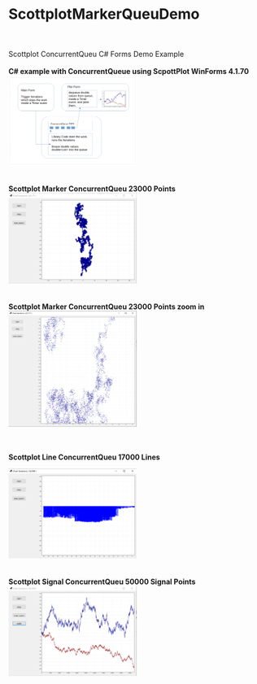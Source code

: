 # ScottplotMarkerQueuDemo
<br>
<br> Scottplot ConcurrentQueu C# Forms Demo Example
<br>
<br><strong>C# example with ConcurrentQueue using ScpottPlot WinForms 4.1.70</strong>
<br>

<img src="https://github.com/gitfrid/ScottplotMarkerQueuDemo/blob/eaedc80f975ba92b9aa319bbf357a4443fa68cc3/Documentation/Scottplot_ConcurrentQueue_Workflow.png" width="50%" height="50%" />
<br>
<br>
<br><strong>Scottplot Marker ConcurrentQueu 23000 Points</strong>
<img src="https://github.com/gitfrid/ScottplotMarkerQueuDemo/blob/eac953b28c794678d2208b98ef7aaffd1833573d/Documentation/Marker%20Plot%2023000%20Points.png" width="50%" height="50%" />
<br>
<br>
<br><strong>Scottplot Marker ConcurrentQueu 23000 Points zoom in</strong>
<img src="https://github.com/gitfrid/ScottplotMarkerQueuDemo/blob/0fbda60a4143ba039886b1ff19e26bc465abad89/Documentation/Marker%20Plot%2023000%20Points%20zoom.png" width="50%" height="50%" />
<br>
<br>

<br><strong>Scottplot Line ConcurrentQueu 17000 Lines</strong>

<img src="https://github.com/gitfrid/ScottplotMarkerQueuDemo/blob/eac953b28c794678d2208b98ef7aaffd1833573d/Documentation/Lines%20Plot%2017000%20Points.png" width="50%" height="50%" />
<br>
<br>
<br><strong>Scottplot Signal ConcurrentQueu 50000 Signal Points</strong>

<img src="https://github.com/gitfrid/ScottplotMarkerQueuDemo/blob/eac953b28c794678d2208b98ef7aaffd1833573d/Documentation/Signal%20Plot%2050000%20Points.png" width="50%" height="50%" />
<br>
<br>
<br>

